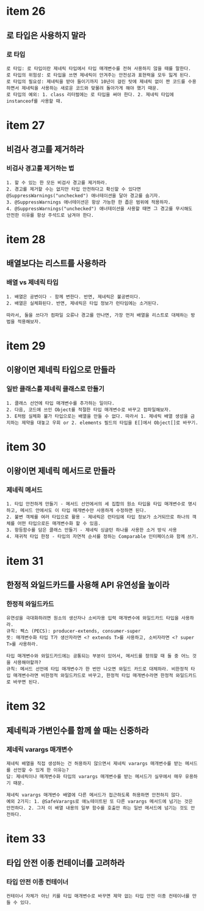 # item 26

## 로 타입은 사용하지 말라 

### 로 타입 

```
로 타입: 로 타입이란 제네릭 타입에서 타입 매개변수를 전혀 사용하지 않을 때를 말한다. 
로 타입의 위험성: 로 타입을 쓰면 제네릭이 안겨주는 안전성과 표현력을 모두 잃게 된다. 
로 타입의 필요성: 제네릭을 받아 들이기까지 10년이 걸린 탓에 제네릭 없이 짠 코드를 수용하면서 제네릭을 사용하는 새로운 코드와 맞물려 돌아가게 해야 했기 때문.
로 타입의 예외: 1. class 리터럴에는 로 타입을 써야 한다. 2. 제네릭 타입에 instanceof를 사용할 때. 
```


# item 27 

## 비검사 경고를 제거하라 

### 비검사 경고를 제거하는 법 

```
1. 할 수 있는 한 모든 비검사 경고를 제거하라. 
2. 경고를 제거할 수는 없지만 타입 안전하다고 확신할 수 있다면 @SuppressWarnings("unchecked") 애너테이션을 달아 경고를 숨기자. 
3. @SuppressWarnings 애너테이션은 항상 가능한 한 좁은 범위에 적용하자. 
4. @SuppressWarnings("unchecked") 애너테이션을 사용할 때면 그 경고를 무시해도 안전한 이유를 항상 주석드로 남겨야 한다. 
```


# item 28 

## 배열보다는 리스트를 사용하라 

### 배열 vs 제네릭 타입 

```
1. 배열은 공변이다 - 함께 변한다. 반면, 제네릭은 불공변이다. 
2. 배열은 실체화된다. 반면, 제네릭은 타입 정보가 런타임에는 소거된다. 

따라서, 둘을 쓰다가 컴파일 오류나 경고를 만나면, 가장 먼저 배열을 리스트로 대체하는 방법을 적용해보자. 
```


# item 29 

## 이왕이면 제네릭 타입으로 만들라 

### 일반 클래스를 제네릭 클래스로 만들기 

```
1. 클래스 선언에 타입 매개변수를 추가하는 일이다. 
2. 다음, 코드에 쓰인 Object를 적절한 타입 매개변수로 바꾸고 컴파일해보자. 
3. E처럼 실체화 불가 타입으로는 배열을 만들 수 없다. 따라서 1. 제네릭 배열 생성을 금지하는 제약을 대놓고 우회 or 2. elements 필드의 타입을 E[]에서 Object[]로 바꾸기. 
```


# item 30 

## 이왕이면 제네릭 메서드로 만들라 

### 제네릭 메서드 

```
1. 타입 안전하게 만들기 - 메서드 선언에서의 세 집합의 원소 타입을 타입 매개변수로 명시하고, 메서드 안에서도 이 타입 매개변수만 사용하게 수정하면 된다. 
2. 불변 객체를 여러 타입으로 활용 - 제네릭은 런타임에 타입 정보가 소거되므로 하나의 객체를 어떤 타입으로든 매개변수화 할 수 있음. 
3. 항등함수를 담은 클래스 만들기 - 제네릭 싱글턴 하나를 사용한 소거 방식 사용 
4. 재귀적 타입 한정 - 타입의 자연적 순서를 정하는 Comparable 인터페이스와 함께 쓰기. 
```


# item 31 

## 한정적 와일드카드를 사용해 API 유연성을 높이라 

### 한정적 와일드카드 

```
유연성을 극대화하려면 원소의 생산자나 소비자용 입력 매개변수에 와일드카드 타입을 사용하라. 
규칙: 펙스 (PECS): producer-extends, consumer-super 
뜻: 매개변수화 타입 T가 생산자라면 <? extends T>를 사용하고, 소비자라면 <? super T>를 사용하라. 

타입 매개변수와 와일드카드에는 공통되는 부분이 있어서, 메서드를 정의할 때 둘 중 어느 것을 사용해야할까? 
규칙: 메서드 선언에 타입 매개변수가 한 번만 나오면 와일드 카드로 대체하라. 비한정적 타입 매개변수라면 비한정적 와일드카드로 바꾸고, 한정적 타입 매개변수라면 한정적 와일드카드로 바꾸면 된다. 
```


# item 32 

## 제네릭과 가변인수를 함께 쓸 때는 신중하라 

### 제네릭 varargs 매개변수 

```
제네릭 배열을 직접 생성하는 건 허용하지 않으면서 제네릭 varargs 매개변수를 받는 메서드를 선언할 수 있게 한 이유는? 
답: 제네릭이나 매개변수화 타입의 varargs 매개변수를 받는 메서드가 실무에서 매우 유용하기 때문. 

제네릭 varargs 매개변수 배열에 다른 메서드가 접근하도록 허용하면 안전하지 않다. 
예외 2가지: 1. @SafeVarargs로 애노테이트된 또 다른 varargs 메서드에 넘기는 것은 안전하다. 2. 그저 이 배열 내용의 일부 함수를 호출만 하는 일반 메서드에 넘기는 것도 안전하다. 
```


# item 33 

## 타입 안전 이종 컨테이너를 고려하라 

### 타입 안전 이종 컨테이너 

```
컨테이너 자체가 아닌 키를 타입 매개변수로 바꾸면 제약 없는 타입 안전 이종 컨테이너를 만들 수 있다. 
```




